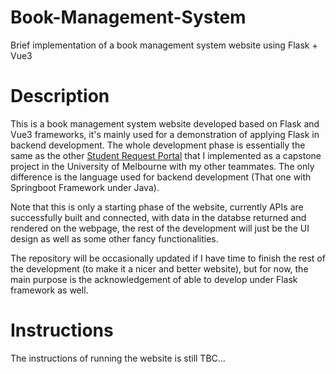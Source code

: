 # Book-Management-System
Brief implementation of a book management system website using Flask + Vue3

# Description
This is a book management system website developed based on Flask and Vue3 frameworks, it's mainly used for a demonstration of applying Flask in backend development. The whole development phase is essentially the same as the other [Student Request Portal](https://github.com/dennnnnnnnnis/COMP30022-ACT20-TEAM01) that I implemented as a capstone project in the University of Melbourne with my other teammates. The only difference is the language used for backend development (That one with Springboot Framework under Java).

Note that this is only a starting phase of the website, currently APIs are successfully built and connected, with data in the databse returned and rendered on the webpage, the rest of the development will just be the UI design as well as some other fancy functionalities.

The repository will be occasionally updated if I have time to finish the rest of the development (to make it a nicer and better website), but for now, the main purpose is the acknowledgement of able to develop under Flask framework as well.

# Instructions
The instructions of running the website is still TBC...
